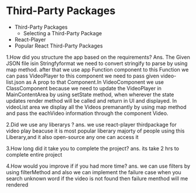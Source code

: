 # Third-Party Packages

- Third-Party Packages
  - Selecting a Third-Party Package
- React-Player
- Popular React Third-Party Packages


1.How did you structure the app based on the requirements?
Ans. 
The Given JSON file isin Stringfyformat we need to convert stringify to parse by using map method.
after that we use app Function component to this Function we can pass VideoPlayer to this component we 
need to pass given video-list.json as A prop to that Component.In 
VideoComponent we use ClassComponent because we need to update the VideoPlayer in MainContentArea by using setState method,
when wherever the state updates render method will be called and return in UI and displayed.
In videoList area we display all the Videos premanantly by using map method and pass the eachVideo information through the component Video.


2.Did we use any liberarys ?
ans. we use react-player thirdpackage for video play beacuse it is most popular liberary majorty of people using this Liberary,and it also open-source any one can access it 

3.How long did it take you to complete the project?
ans. its take 2 hrs to complete entire project 

4.How would you improve if if you had more time?
ans. we can use filters by using filterMethod and also we can implement the failure case when you search unknown word if the video is not found then failure menthod will
me rendered


